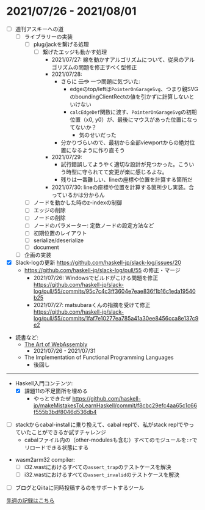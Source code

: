 # 2021/07/26 - 2021/08/01

- [ ] 週刊アスキーへの道
    - [ ] ライブラリーの実装
        - [ ] plug/jackを繋げる処理
            - [ ] 繋げたエッジも動かす処理
                - 2021/07/27: 線を動かすアルゴリズムについて、従来のアルゴリズムの問題を修正すべく型修正
                - 2021/07/28:
                    - さらに ~~二つ~~ 一つ問題に気づいた:
                        - edgeのtop/leftは`PointerOnGarageSvg`、つまり親SVGのboundingClientRectの値を引かずに計算しないといけない
                        - `calcEdgeDef`関数に渡す、`PointerOnGarageSvg`の初期位置（x0, y0）が、最後にマウスがあった位置になってないか？
                            - 気のせいだった
                    - 分かりづらいので、最初から全部viewportからの絶対位置になるように作り直そう
                - 2021/07/29:
                    - 試行錯誤してようやく適切な設計が見つかった。こういう時型に守られてて変更が楽に感じるよな。
                    - 残りは一番難しい、lineの座標や位置を計算する箇所だ
                - 2021/07/30: lineの座標や位置を計算する箇所少し実装。合っているかは分からん
        - [ ] ノードを動かした時のz-indexの制御
        - [ ] エッジの削除
        - [ ] ノードの削除
        - [ ] ノードのパラメーター: 定数ノードの設定方法など
        - [ ] 初期位置のレイアウト
        - [ ] serialize/deserialize
        - [ ] document
    - [ ] 企画の実装
- [x] Slack-logの更新 <https://github.com/haskell-jp/slack-log/issues/20>
    - <https://github.com/haskell-jp/slack-log/pull/55> の修正・マージ
        - 2021/07/26: Windowsでビルドがこける問題を修正 <https://github.com/haskell-jp/slack-log/pull/55/commits/95c7c4c3ff3604e7eae836f1b16c1eda19540b25>
        - 2021/07/27: matsubaraくんの指摘を受けて修正 <https://github.com/haskell-jp/slack-log/pull/55/commits/1faf7e10277ea785a41a30ee8456cca8e137c9e2>
- 読書など:
    - [The Art of WebAssembly](https://nostarch.com/art-webassembly)
        - 2021/07/26 - 2021/07/31
    - The Implementation of Functional Programming Languages
        - 後回し

------

- Haskell入門コンテンツ:
    - [x] 課題11の不足箇所を埋める
        - やっとできたぜ <https://github.com/haskell-jp/makeMistakesToLearnHaskell/commit/f8cbc29efc4aa65c1c66f555b3bdf8046d536db4>
- [ ] stackからcabal-installに乗り換えて、cabal replで、私がstack replでやっていたことができるか試すチャレンジ
    - cabalファイル内の（other-modulesも含む）すべてのモジュールを`:r`でリロードできる状態にする
- wasm2arm32 compiler:
    - [ ] i32.wastにおけるすべての`assert_trap`のテストケースを解決
    - [ ] i32.wastにおけるすべての`assert_invalid`のテストケースを解決
- [ ] ブログとQiitaに同時投稿するのをサポートするツール

[先週の記録はこちら](https://github.com/igrep/daily-commits/blob/ec1b7d8559f0a688282c6d3670dd6793ee3b38f8/yesterday.md)
